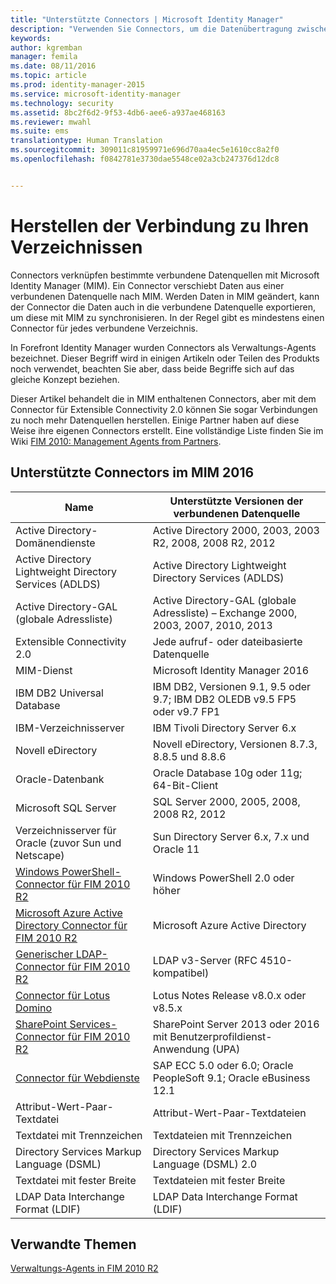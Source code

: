 ```yaml
---
title: "Unterstützte Connectors | Microsoft Identity Manager"
description: "Verwenden Sie Connectors, um die Datenübertragung zwischen MIM und Ihren Verzeichnissen zu verwalten."
keywords: 
author: kgremban
manager: femila
ms.date: 08/11/2016
ms.topic: article
ms.prod: identity-manager-2015
ms.service: microsoft-identity-manager
ms.technology: security
ms.assetid: 8bc2f6d2-9f53-4db6-aee6-a937ae468163
ms.reviewer: mwahl
ms.suite: ems
translationtype: Human Translation
ms.sourcegitcommit: 309011c81959971e696d70aa4ec5e1610cc8a2f0
ms.openlocfilehash: f0842781e3730dae5548ce02a3cb247376d12dc8


---
```


# Herstellen der Verbindung zu Ihren Verzeichnissen

Connectors verknüpfen bestimmte verbundene Datenquellen mit Microsoft Identity Manager (MIM). Ein Connector verschiebt Daten aus einer verbundenen Datenquelle nach MIM. Werden Daten in MIM geändert, kann der Connector die Daten auch in die verbundene Datenquelle exportieren, um diese mit MIM zu synchronisieren. In der Regel gibt es mindestens einen Connector für jedes verbundene Verzeichnis.

In Forefront Identity Manager wurden Connectors als Verwaltungs-Agents bezeichnet. Dieser Begriff wird in einigen Artikeln oder Teilen des Produkts noch verwendet, beachten Sie aber, dass beide Begriffe sich auf das gleiche Konzept beziehen.

Dieser Artikel behandelt die in MIM enthaltenen Connectors, aber mit dem Connector für Extensible Connectivity 2.0 können Sie sogar Verbindungen zu noch mehr Datenquellen herstellen. Einige Partner haben auf diese Weise ihre eigenen Connectors erstellt. Eine vollständige Liste finden Sie im Wiki [FIM 2010: Management Agents from Partners](http://social.technet.microsoft.com/wiki/contents/articles/1589.fim-2010-management-agents-from-partners.aspx).

## Unterstützte Connectors im MIM 2016

| Name | Unterstützte Versionen der verbundenen Datenquelle |
| ---- | ----------------------------------------------- |
| Active Directory-Domänendienste | Active Directory 2000, 2003, 2003 R2, 2008, 2008 R2, 2012 |
| Active Directory Lightweight Directory Services (ADLDS) | Active Directory Lightweight Directory Services (ADLDS) |
| Active Directory-GAL (globale Adressliste) | Active Directory-GAL (globale Adressliste) – Exchange 2000, 2003, 2007, 2010, 2013 |
| Extensible Connectivity 2.0 | Jede aufruf- oder dateibasierte Datenquelle |
| MIM-Dienst | Microsoft Identity Manager 2016 |
| IBM DB2 Universal Database | IBM DB2, Versionen 9.1, 9.5 oder 9.7; IBM DB2 OLEDB v9.5 FP5 oder v9.7 FP1 |
| IBM-Verzeichnisserver | IBM Tivoli Directory Server 6.x |
| Novell eDirectory | Novell eDirectory, Versionen 8.7.3, 8.8.5 und 8.8.6 |
| Oracle-Datenbank | Oracle Database 10g oder 11g; 64-Bit-Client |
| Microsoft SQL Server | SQL Server 2000, 2005, 2008, 2008 R2, 2012 |
| Verzeichnisserver für Oracle (zuvor Sun und Netscape) | Sun Directory Server 6.x, 7.x und Oracle 11 |
| [Windows PowerShell-Connector für FIM 2010 R2](https://msdn.microsoft.com/en-us/library/dn640417.aspx) | Windows PowerShell 2.0 oder höher |
| [Microsoft Azure Active Directory Connector für FIM 2010 R2](https://msdn.microsoft.com/en-us/library/dn511001.aspx) | Microsoft Azure Active Directory |
| [Generischer LDAP-Connector für FIM 2010 R2](https://msdn.microsoft.com/en-us/library/dn510997.aspx) | LDAP v3-Server (RFC 4510-kompatibel) |
| [Connector für Lotus Domino](https://msdn.microsoft.com/en-us/library/hh859750.aspx) | Lotus Notes Release v8.0.x oder v8.5.x |
| [SharePoint Services-Connector für FIM 2010 R2](https://msdn.microsoft.com/en-us/library/dn511003.aspx) | SharePoint Server 2013 oder 2016 mit Benutzerprofildienst-Anwendung (UPA) |
| [Connector für Webdienste](https://www.microsoft.com/en-us/download/details.aspx?id=51495) | SAP ECC 5.0 oder 6.0; Oracle PeopleSoft 9.1; Oracle eBusiness 12.1 |
| Attribut-Wert-Paar-Textdatei | Attribut-Wert-Paar-Textdateien |
| Textdatei mit Trennzeichen | Textdateien mit Trennzeichen |
| Directory Services Markup Language (DSML) | Directory Services Markup Language (DSML) 2.0 |
| Textdatei mit fester Breite | Textdateien mit fester Breite |
| LDAP Data Interchange Format (LDIF) | LDAP Data Interchange Format (LDIF) |

## Verwandte Themen

[Verwaltungs-Agents in FIM 2010 R2](https://technet.microsoft.com/library/jj133885.aspx)



<!--HONumber=Aug16_HO2-->



